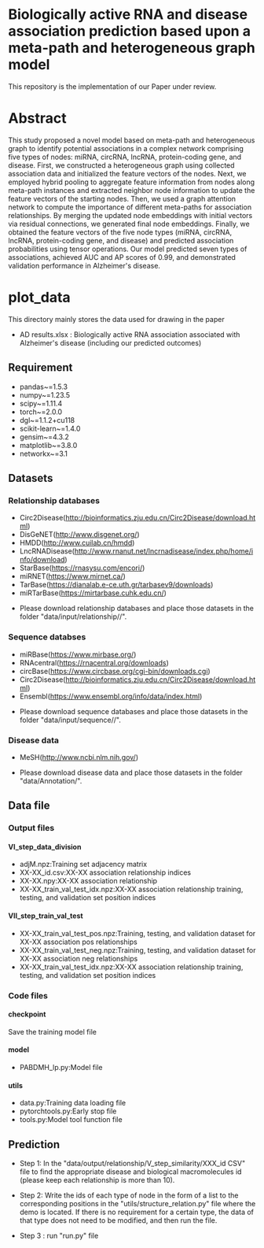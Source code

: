 # Biologically active RNA and disease association prediction based upon a meta-path and heterogeneous graph model
This repository is the implementation of our Paper under review.

# Abstract
This study proposed a novel model based on meta-path and heterogeneous graph to identify potential associations in a complex network comprising five types of nodes: miRNA, circRNA, lncRNA, protein-coding gene, and disease. First, we constructed a heterogeneous graph using collected association data and initialized the feature vectors of the nodes. Next, we employed hybrid pooling to aggregate feature information from nodes along meta-path instances and extracted neighbor node information to update the feature vectors of the starting nodes. Then, we used a graph attention network to compute the importance of different meta-paths for association relationships. By merging the updated node embeddings with initial vectors via residual connections, we generated final node embeddings. Finally, we obtained the feature vectors of the five node types (miRNA, circRNA, lncRNA, protein-coding gene, and disease) and predicted association probabilities using tensor operations. Our model predicted seven types of associations, achieved AUC and AP scores of 0.99, and demonstrated validation performance in Alzheimer's disease.

# plot_data
This directory mainly stores the data used for drawing in the paper
* AD results.xlsx : Biologically active RNA association associated with Alzheimer's disease (including our predicted outcomes)


## Requirement
- pandas~=1.5.3
- numpy~=1.23.5
- scipy~=1.11.4
- torch~=2.0.0
- dgl~=1.1.2+cu118
- scikit-learn~=1.4.0
- gensim~=4.3.2
- matplotlib~=3.8.0
- networkx~=3.1

## Datasets
### Relationship databases
- Circ2Disease(http://bioinformatics.zju.edu.cn/Circ2Disease/download.html)
- DisGeNET(http://www.disgenet.org/)
- HMDD(http://www.cuilab.cn/hmdd)
- LncRNADisease(http://www.rnanut.net/lncrnadisease/index.php/home/info/download)
- StarBase(https://rnasysu.com/encori/)
- miRNET(https://www.mirnet.ca/)
- TarBase(https://dianalab.e-ce.uth.gr/tarbasev9/downloads)
- miRTarBase(https://mirtarbase.cuhk.edu.cn/)
* Please download relationship databases and place those datasets in the folder "data/input/relationship/<Database name>/".
### Sequence databses
- miRBase(https://www.mirbase.org/)
- RNAcentral(https://rnacentral.org/downloads)
- circBase(https://www.circbase.org/cgi-bin/downloads.cgi)
- Circ2Disease(http://bioinformatics.zju.edu.cn/Circ2Disease/download.html)
- Ensembl(https://www.ensembl.org/info/data/index.html)
* Please download sequence databases and place those datasets in the folder "data/input/sequence/<Database name>/".
### Disease data
- MeSH(http://www.ncbi.nlm.nih.gov/)
* Please download disease data and place those datasets in the folder "data/Annotation/".

## Data file
### Output files
#### VI_step_data_division
- adjM.npz:Training set adjacency matrix
- XX-XX_id.csv:XX-XX association relationship indices
- XX-XX.npy:XX-XX association relationship
- XX-XX_train_val_test_idx.npz:XX-XX association relationship training, testing, and validation set position indices
#### VII_step_train_val_test
- XX-XX_train_val_test_pos.npz:Training, testing, and validation dataset for XX-XX association pos relationships
- XX-XX_train_val_test_neg.npz:Training, testing, and validation dataset for XX-XX association neg relationships
- XX-XX_train_val_test_idx.npz:XX-XX association relationship training, testing, and validation set position indices

### Code files
#### checkpoint
Save the training model file
#### model
- PABDMH_lp.py:Model file
#### utils
- data.py:Training data loading file
- pytorchtools.py:Early stop file
- tools.py:Model tool function file




## Prediction
* Step 1: In the "data/output/relationship/V_step_similarity/XXX_id CSV" file to find the appropriate disease and biological macromolecules id (please keep each relationship is more than 10).
* Step 2: Write the ids of each type of node in the form of a list to the corresponding positions in the "utils/structure_relation.py" file where the demo is located. If there is no requirement for a certain type, the data of that type does not need to be modified, and then run the file.

* Step 3 : run "run.py" file
